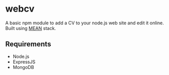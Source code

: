 # webcv
A basic npm module to add a CV to your node.js web site and edit it online.
Built using [MEAN](https://en.wikipedia.org/wiki/MEAN_(software_bundle)) stack.

## Requirements
- Node.js
- ExpressJS
- MongoDB
